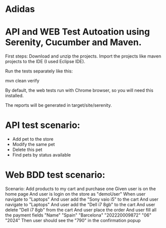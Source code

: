 # Adidas
# API and WEB Test Autoation using Serenity, Cucumber and Maven.

First steps:
Download and unzip the projects. 
Import the projects like maven projects to the IDE (I used Eclipse IDE).

Run the tests separately like this:

mvn clean verify

By default, the web tests run with Chrome browser, so you will need this installed.

The reports will be generated in target/site/serenity.

# API test scenario:
- Add pet to the store
- Modify the same pet
- Delete this pet
- Find pets by status available

# Web BDD test scenario:
  Scenario: Add products to my cart and purchase one
    Given user is on the home page
    And user is login on the store as "demoUser"
    When user navigate to "Laptops"
    And user add the "Sony vaio i5" to the cart
    And user navigate to "Laptops"
    And user add the "Dell i7 8gb" to the cart
    And user delete "Dell i7 8gb" from the cart
    And user place the order
    And user fill all the payment fields "Name" "Spain" "Barcelona" "202220009872" "06" "2024"
    Then user should see the "790" in the confirmation popup
